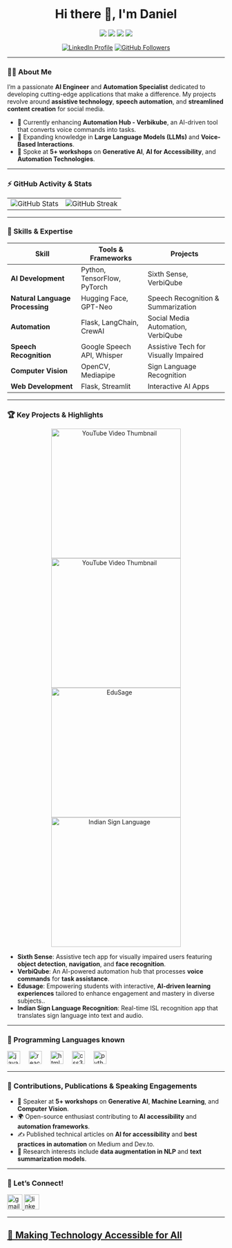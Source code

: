 <h1 align="center">Hi there 👋, I'm Daniel</h1>

<p align="center">
  <img src="https://img.shields.io/badge/AI%20Engineer-%231877F2?style=for-the-badge&logo=python&logoColor=white" />
  <img src="https://img.shields.io/badge/Automation%20Enthusiast-%231877F2?style=for-the-badge&logo=robotframework&logoColor=white" />
  <img src="https://img.shields.io/badge/Openness-OpenSource-%23f9d71c?style=for-the-badge" />
  <img src="https://img.shields.io/badge/Continuous%20Learning-%233bbf8c?style=for-the-badge" />
</p>

<p align="center">
  <a href="https://www.linkedin.com/in/[your-profile-link]" target="_blank"><img src="https://img.shields.io/badge/LinkedIn-Connect-blue?style=flat&logo=linkedin" alt="LinkedIn Profile" /></a>
  <a href="https://github.com/Daniel-Das-k" target="_blank"><img src="https://img.shields.io/github/followers/[your-username]?style=social" alt="GitHub Followers" /></a>
</p>

---

### 👨‍💻 About Me

I’m a passionate **AI Engineer** and **Automation Specialist** dedicated to developing cutting-edge applications that make a difference. My projects revolve around **assistive technology**, **speech automation**, and **streamlined content creation** for social media.

- 🔭 Currently enhancing **Automation Hub - Verbikube**, an AI-driven tool that converts voice commands into tasks.
- 🌱 Expanding knowledge in **Large Language Models (LLMs)** and **Voice-Based Interactions**.
- 🎤 Spoke at **5+ workshops** on **Generative AI**, **AI for Accessibility**, and **Automation Technologies**.


---

### ⚡ GitHub Activity & Stats

<p align="center">
  <table>
    <tr>
      <td>
        <img src="https://github-readme-stats.vercel.app/api?username=Daniel-Das-k&show_icons=true&theme=radical&count_private=true" alt="GitHub Stats" />
      </td>
      <td>
        <img src="https://github-readme-streak-stats.herokuapp.com/?user=Daniel-Das-k&theme=radical" alt="GitHub Streak" />
      </td>
    </tr>
  </table>
</p>

---

### 🚀 Skills & Expertise

| Skill                        | Tools & Frameworks                          | Projects                                      |
|------------------------------|---------------------------------------------|-----------------------------------------------|
| **AI Development**           | Python, TensorFlow, PyTorch                 | Sixth Sense, VerbiQube                      |
| **Natural Language Processing** | Hugging Face, GPT-Neo                    | Speech Recognition & Summarization           |
| **Automation**               | Flask, LangChain, CrewAI                    | Social Media Automation, VerbiQube            |
| **Speech Recognition**       | Google Speech API, Whisper                 | Assistive Tech for Visually Impaired          |
| **Computer Vision**          | OpenCV, Mediapipe                          | Sign Language Recognition                     |
| **Web Development**          | Flask, Streamlit                           | Interactive AI Apps                           |

---

### 🏆 Key Projects & Highlights

<p align="center">
  <a href="https://www.youtube.com/watch?v=6Zw5p2oYKbo target="_blank">
    <img src="https://img.youtube.com/vi/6Zw5p2oYKbo/hqdefault.jpg" alt="YouTube Video Thumbnail" width="300" />
  </a>
    <a href="https://www.youtube.com/watch?v=yECNddNCZBw target="_blank">
    <img src="https://img.youtube.com/vi/yECNddNCZBw/hqdefault.jpg" alt="YouTube Video Thumbnail" width="300" />
  </a>
  <img src="https://link-to-gif-of-Edusage.gif" alt="EduSage" width="300" />
  <img src="https://link-to-gif-of-isl.gif" alt="Indian Sign Language" width="300" />
 
</p>


- **Sixth Sense**: Assistive tech app for visually impaired users featuring **object detection**, **navigation**, and **face recognition**.
- **VerbiQube**: An AI-powered automation hub that processes **voice commands** for **task assistance**.
- **Edusage**:  Empowering students with interactive, **AI-driven learning experiences** tailored to enhance engagement and mastery in diverse subjects..
- **Indian Sign Language Recognition**: Real-time ISL recognition app that translates sign language into text and audio.
  
---

### 🎉 Programming Languages known 
<div align="left">
  <img src="https://cdn.jsdelivr.net/gh/devicons/devicon/icons/javascript/javascript-original.svg" height="30" alt="javascript logo"  />
  <img width="12" />
  <img src="https://cdn.jsdelivr.net/gh/devicons/devicon/icons/react/react-original.svg" height="30" alt="react logo"  />
  <img width="12" />
  <img src="https://cdn.jsdelivr.net/gh/devicons/devicon/icons/html5/html5-original.svg" height="30" alt="html5 logo"  />
  <img width="12" />
  <img src="https://cdn.jsdelivr.net/gh/devicons/devicon/icons/css3/css3-original.svg" height="30" alt="css3 logo"  />
  <img width="12" />
  <img src="https://cdn.jsdelivr.net/gh/devicons/devicon/icons/python/python-original.svg" height="30" alt="python logo"  />
  <img width="12" />
</div>

---

### 🌱 Contributions, Publications & Speaking Engagements

- 🎤 Speaker at **5+ workshops** on **Generative AI**, **Machine Learning**, and **Computer Vision**.
- 🌍 Open-source enthusiast contributing to **AI accessibility** and **automation frameworks**.
- ✍️ Published technical articles on **AI for accessibility** and **best practices in automation** on Medium and Dev.to.
- 📖 Research interests include **data augmentation in NLP** and **text summarization models**.

---

### 🎉 Let’s Connect!

<div align="left">
  <a href="mailto:danieldaskomarapu@gmail.com" target="_blank"><img src="https://img.shields.io/static/v1?message=Gmail&logo=gmail&label=&color=D14836&logoColor=white&labelColor=&style=for-the-badge" height="35" alt="gmail logo"  />
  <img src="https://img.shields.io/static/v1?message=LinkedIn&logo=linkedin&label=&color=0077B5&logoColor=white&labelColor=&style=for-the-badge" height="35" alt="linkedin logo"  />

---

<h2>
🚀 Making Technology Accessible for All
</h2>
